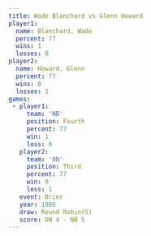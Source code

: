 ```yaml
---
title: Wade Blanchard vs Glenn Howard
player1:               
  name: Blanchard, Wade
  percent: 77          
  wins: 1              
  losses: 0            
player2:               
  name: Howard, Glenn  
  percent: 77          
  wins: 0              
  losses: 1            
games:
 - player1:          
     team: 'NB'      
     position: Fourth
     percent: 77     
     win: 1          
     loss: 0         
   player2:         
     team: 'ON'     
     position: Third
     percent: 77    
     win: 0         
     loss: 1        
   event: Brier        
   year: 1986          
   draw: Round Robin(5)
   score: ON 4 - NB 5  
---
```

